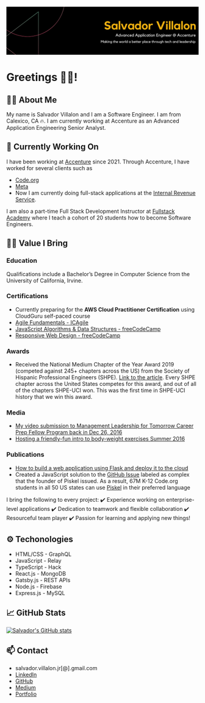 [![Header](salvador_villalon_banner.png "Header")]()

# Greetings 👋🏽!

## 👨‍💻 About Me
My name is Salvador Villalon and I am a Software Engineer. I am from Calexico, CA 🔥. I am currently working at Accenture as an Advanced Application Engineering Senior Analyst. 

## 🔭 Currently Working On
I have been working at [Accenture](https://www.accenture.com/us-en) since 2021. Through Accenture, I have worked for several clients such as
- [Code.org](https://code.org/)
- [Meta](https://about.meta.com/)
- Now I am currently doing full-stack applications at the [Internal Revenue Service](https://www.irs.gov/).

I am also a part-time Full Stack Development Instructor at [Fullstack Academy](https://www.fullstackacademy.com/) where I teach a cohort of 20 students how to become Software Engineers.

## 💪🏽 Value I Bring
### Education
Qualifications include a Bachelor’s Degree in Computer Science from the University of California, Irvine. 

### Certifications
- Currently preparing for the **AWS Cloud Practitioner Certification** using CloudGuru self-paced course
- [Agile Fundamentals - ICAgile](https://www.icagile.com/credentials/951940e1-23d1-4d6b-92ea-af916bcb2eff)
- [JavaScript Algorithms & Data Structures - freeCodeCamp](https://www.freecodecamp.org/certification/salvador_villalon_jr/javascript-algorithms-and-data-structures)
- [Responsive Web Design - freeCodeCamp](https://www.freecodecamp.org/certification/salvillalon45/responsive-web-design)
  
### Awards
- Received the National Medium Chapter of the Year Award 2019 (competed against 245+ chapters across the US) from the Society of Hispanic Professional Engineers (SHPE). [Link to the article](https://engineering.uci.edu/news/2019/11/uci-chapter-hispanic-engineers-earns-national-recognition). Every SHPE chapter across the United States competes for this award, and out of all of the chapters SHPE-UCI won. This was the first time in SHPE-UCI history that we win this award.

### Media
- [My video submission to Management Leadership for Tomorrow Career Prep Fellow Program back in Dec 26, 2016](https://youtu.be/OC-jjLCLFdU?si=rzEmM3itNPtdERLu)
- [Hosting a friendly-fun intro to body-weight exercises Summer 2016](https://youtu.be/-K1EGEN4oT8?si=owV_MR1oBTxbg5eq)

### Publications
- [How to build a web application using Flask and deploy it to the cloud](https://medium.com/free-code-camp/how-to-build-a-web-application-using-flask-and-deploy-it-to-the-cloud-3551c985e492)
- Created a JavaScript solution to the [GitHub Issue](https://github.com/code-dot-org/piskel/pull/49) labeled as complex that the founder of Piskel issued. As a result, 67M K-12 Code.org students in all 50 US states can use [Piskel](https://github.com/piskelapp/piskel) in their preferred language

I bring the following to every project:
 ✔️ Experience working on enterprise-level applications 
 ✔️ Dedication to teamwork and flexible collaboration
 ✔️ Resourceful team player
 ✔️ Passion for learning and applying new things!

 ## ⚙️ Techonologies
 - HTML/CSS     - GraphQL
 - JavaScript   - Relay
 - TypeScript   - Hack
 - React.js     - MongoDB
 - Gatsby.js    - REST APIs
 - Node.js      - Firebase
 - Express.js   - MySQL
 
 ## &#x1f4c8; GitHub Stats
[![Salvador's GitHub stats](https://github-readme-stats.vercel.app/api?username=salvillalon45&show_icons=true&theme=tokyonight)](https://github.com/salvillalon45/salvillalon45)

## 📫 Contact
- salvador.villalon.jr[@].gmail.com
- [LinkedIn](https://www.linkedin.com/in/salvadorvillalon/)
- [GitHub](https://github.com/salvillalon45)
- [Medium](https://medium.com/@salvav1)
- [Portfolio](https://salvador-villalon.netlify.app/)

<!--
**salvillalon45/salvillalon45** is a ✨ _special_ ✨ repository because its `README.md` (this file) appears on your GitHub profile.

Here are some ideas to get you started:
- 🌱 I’m currently learning ...
- 👯 I’m looking to collaborate on ...
- 🤔 I’m looking for help with ...
- 💬 Ask me about ...
- 😄 Pronouns: ...
- ⚡ Fun fact: ...
-->
